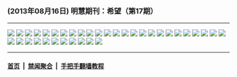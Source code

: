 ### (2013年08月16日) 明慧期刊：希望（第17期）

---

<img src="http://qikan.minghui.org/mhqkpage/qikanimage/2013/08/16/xw-17-doc-online1.png"/> 

<img src="http://qikan.minghui.org/mhqkpage/qikanimage/2013/08/16/xw-17-doc-online2.png"/> 

<img src="http://qikan.minghui.org/mhqkpage/qikanimage/2013/08/16/xw-17-doc-online3.png"/> 

<img src="http://qikan.minghui.org/mhqkpage/qikanimage/2013/08/16/xw-17-doc-online4.png"/> 

<img src="http://qikan.minghui.org/mhqkpage/qikanimage/2013/08/16/xw-17-doc-online5.png"/> 

<img src="http://qikan.minghui.org/mhqkpage/qikanimage/2013/08/16/xw-17-doc-online6.png"/> 

<img src="http://qikan.minghui.org/mhqkpage/qikanimage/2013/08/16/xw-17-doc-online7.png"/> 

<img src="http://qikan.minghui.org/mhqkpage/qikanimage/2013/08/16/xw-17-doc-online8.png"/> 

<img src="http://qikan.minghui.org/mhqkpage/qikanimage/2013/08/16/xw-17-doc-online9.png"/> 

<img src="http://qikan.minghui.org/mhqkpage/qikanimage/2013/08/16/xw-17-doc-online10.png"/> 

<img src="http://qikan.minghui.org/mhqkpage/qikanimage/2013/08/16/xw-17-doc-online11.png"/> 

<img src="http://qikan.minghui.org/mhqkpage/qikanimage/2013/08/16/xw-17-doc-online12.png"/> 

<img src="http://qikan.minghui.org/mhqkpage/qikanimage/2013/08/16/xw-17-doc-online13.png"/> 

<img src="http://qikan.minghui.org/mhqkpage/qikanimage/2013/08/16/xw-17-doc-online14.png"/> 

<img src="http://qikan.minghui.org/mhqkpage/qikanimage/2013/08/16/xw-17-doc-online15.png"/> 

<img src="http://qikan.minghui.org/mhqkpage/qikanimage/2013/08/16/xw-17-doc-online16.png"/> 

<img src="http://qikan.minghui.org/mhqkpage/qikanimage/2013/08/16/xw-17-doc-online17.png"/> 

<img src="http://qikan.minghui.org/mhqkpage/qikanimage/2013/08/16/xw-17-doc-online18.png"/> 

<img src="http://qikan.minghui.org/mhqkpage/qikanimage/2013/08/16/xw-17-doc-online19.png"/> 

<img src="http://qikan.minghui.org/mhqkpage/qikanimage/2013/08/16/xw-17-doc-online20.png"/> 

<img src="http://qikan.minghui.org/mhqkpage/qikanimage/2013/08/16/xw-17-doc-online21.png"/> 

<img src="http://qikan.minghui.org/mhqkpage/qikanimage/2013/08/16/xw-17-doc-online22.png"/> 

<img src="http://qikan.minghui.org/mhqkpage/qikanimage/2013/08/16/xw-17-doc-online23.png"/> 

<img src="http://qikan.minghui.org/mhqkpage/qikanimage/2013/08/16/xw-17-doc-online24.png"/> 

<img src="http://qikan.minghui.org/mhqkpage/qikanimage/2013/08/16/xw-17-doc-online25.png"/> 

<img src="http://qikan.minghui.org/mhqkpage/qikanimage/2013/08/16/xw-17-doc-online26.png"/> 

<img src="http://qikan.minghui.org/mhqkpage/qikanimage/2013/08/16/xw-17-doc-online27.png"/> 

<img src="http://qikan.minghui.org/mhqkpage/qikanimage/2013/08/16/xw-17-doc-online28.png"/> 

<img src="http://qikan.minghui.org/mhqkpage/qikanimage/2013/08/16/xw-17-doc-online29.png"/> 

<img src="http://qikan.minghui.org/mhqkpage/qikanimage/2013/08/16/xw-17-doc-online30.png"/> 

<img src="http://qikan.minghui.org/mhqkpage/qikanimage/2013/08/16/xw-17-doc-online31.png"/> 

<img src="http://qikan.minghui.org/mhqkpage/qikanimage/2013/08/16/xw-17-doc-online32.png"/> 

<img src="http://qikan.minghui.org/mhqkpage/qikanimage/2013/08/16/xw-17-doc-online33.png"/> 

<img src="http://qikan.minghui.org/mhqkpage/qikanimage/2013/08/16/xw-17-doc-online34.png"/> 

<img src="http://qikan.minghui.org/mhqkpage/qikanimage/2013/08/16/xw-17-doc-online35.png"/> 

<img src="http://qikan.minghui.org/mhqkpage/qikanimage/2013/08/16/xw-17-doc-online36.png"/> 



---

#### [首页](../../../..) &nbsp;|&nbsp; [禁闻聚合](https://github.com/gfw-breaker/banned-news) &nbsp;|&nbsp; [手把手翻墙教程](https://github.com/gfw-breaker/guides) 